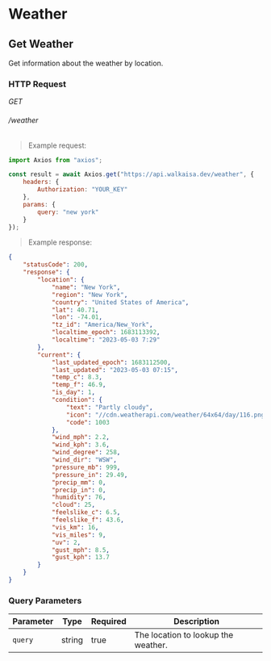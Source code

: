 # Weather

## Get Weather

Get information about the weather by location.

### HTTP Request

<div class="api-endpoint">
	<div class="endpoint-data">
		<i class="label label-get">GET</i>
		<h6>/weather</h6>
	</div>
</div>

> Example request:

```javascript
import Axios from "axios";

const result = await Axios.get("https://api.walkaisa.dev/weather", {
    headers: {
        Authorization: "YOUR_KEY"
    },
    params: {
        query: "new york"
    }
});
```

> Example response:

```json
{
    "statusCode": 200,
    "response": {
        "location": {
            "name": "New York",
            "region": "New York",
            "country": "United States of America",
            "lat": 40.71,
            "lon": -74.01,
            "tz_id": "America/New_York",
            "localtime_epoch": 1683113392,
            "localtime": "2023-05-03 7:29"
        },
        "current": {
            "last_updated_epoch": 1683112500,
            "last_updated": "2023-05-03 07:15",
            "temp_c": 8.3,
            "temp_f": 46.9,
            "is_day": 1,
            "condition": {
                "text": "Partly cloudy",
                "icon": "//cdn.weatherapi.com/weather/64x64/day/116.png",
                "code": 1003
            },
            "wind_mph": 2.2,
            "wind_kph": 3.6,
            "wind_degree": 258,
            "wind_dir": "WSW",
            "pressure_mb": 999,
            "pressure_in": 29.49,
            "precip_mm": 0,
            "precip_in": 0,
            "humidity": 76,
            "cloud": 25,
            "feelslike_c": 6.5,
            "feelslike_f": 43.6,
            "vis_km": 16,
            "vis_miles": 9,
            "uv": 2,
            "gust_mph": 8.5,
            "gust_kph": 13.7
        }
    }
}
```

### Query Parameters

| Parameter | Type   | Required | Description                         |
| --------- | ------ | -------- | ----------------------------------- |
| `query`   | string | true     | The location to lookup the weather. |
